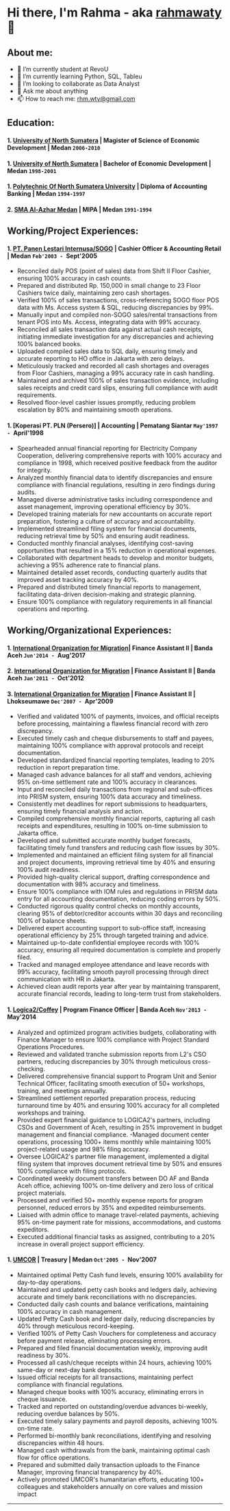 # Hi there, I'm Rahma - aka [rahmawaty](https://www.linkedin.com/in/rahmawatyd) 👋
## About me:
- 🔭 I’m currently student at RevoU
- 🌱 I’m currently learning Python, SQL, Tableu
- 👯 I’m looking to collaborate as Data Analyst
- 💬 Ask me about anything
- 📫 How to reach me: rhm.wty@gmail.com

## Education:

#### 1. [University of North Sumatera](https://www.usu.ac.id/id) | Magister of Science of Economic Development | Medan `2006-2010`
#### 1. [University of North Sumatera](https://www.usu.ac.id/id) | Bachelor of Economic Development | Medan `1998-2001`
#### 1. [Polytechnic Of North Sumatera University](https://polmed.ac.id/) | Diploma of Accounting Banking | Medan `1994-1997`
#### 2. [SMA Al-Azhar Medan](https://www.al-azharmedan.sch.id/satuan-pendidikan/sma/) | MIPA | Medan `1991-1994`

## Working/Project Experiences:
#### 1. [PT. Panen Lestari Internusa/SOGO](https://bidangusaha.co.id/pt-panen-lestari-internusa-sogo-info-gaji-tunjangan-benefit-slip-gaji-dan-profile/) | Cashier Officer & Accounting Retail | Medan `Feb'2003 - `Sept'2005
- Reconciled daily POS (point of sales) data from Shift II Floor Cashier, ensuring 100% accuracy in cash counts.
- Prepared and distributed Rp. 150,000 in small change to 23 Floor Cashiers twice daily, maintaining zero cash shortages.
- Verified 100% of sales transactions, cross-referencing SOGO floor POS data with Ms. Access system & SQL, reducing discrepancies by 99%.
- Manually input and compiled non-SOGO sales/rental transactions from tenant POS into Ms. Access, integrating data with 99% accuracy.
- Reconciled all sales transaction data against actual cash receipts, initiating immediate investigation for any discrepancies and achieving 100% balanced books.
- Uploaded compiled sales data to SQL daily, ensuring timely and accurate reporting to HO office in Jakarta with zero delays.
- Meticulously tracked and recorded all cash shortages and overages from Floor Cashiers, managing a 99% accuracy rate in cash handling.
- Maintained and archived 100% of sales transaction evidence, including sales receipts and credit card slips, ensuring full compliance with audit requirements.
- Resolved floor-level cashier issues promptly, reducing problem escalation by 80% and maintaining smooth operations.
#### 1. [Koperasi PT. PLN (Persero)] | Accounting | Pematang Siantar `May'1997 - `April'1998
- Spearheaded annual financial reporting for Electricity Company Cooperation, delivering comprehensive reports with 100% accuracy and compliance in 1998, which received positive feedback from the auditor for integrity.
- Analyzed monthly financial data to identify discrepancies and ensure compliance with financial regulations, resulting in zero findings during audits.
- Managed diverse administrative tasks including correspondence and asset management, improving operational efficiency by 30%.
- Developed training materials for new accountants on accurate report preparation, fostering a culture of accuracy and accountability.
- Implemented streamlined filing system for financial documents, reducing retrieval time by 50% and ensuring audit readiness.
- Conducted monthly financial analyses, identifying cost-saving opportunities that resulted in a 15% reduction in operational expenses.
- Collaborated with department heads to develop and monitor budgets, achieving a 95% adherence rate to financial plans.
- Maintained detailed asset records, conducting quarterly audits that improved asset tracking accuracy by 40%.
- Prepared and distributed timely financial reports to management, facilitating data-driven decision-making and strategic planning.
- Ensure 100% compliance with regulatory requirements in all financial operations and reporting.

## Working/Organizational Experiences:
#### 1. [International Organization for Migration](https://indonesia.iom.int/contact-us)| Finance Assistant II | Banda Aceh               `Jun'2014 - `Aug'2017 
#### 2. [International Organization for Migration](https://indonesia.iom.int/contact-us) | Finance Assistant II | Banda Aceh               `Jan'2011 - `Oct'2012 
#### 3. [International Organization for Migration](https://indonesia.iom.int/contact-us) | Finance Assistant II | Lhokseumawe              `Dec'2007 - `Apr'2009
- Verified and validated 100% of payments, invoices, and official receipts before processing, maintaining a flawless financial record with zero discrepancy.
- Executed timely cash and cheque disbursements to staff and payees, maintaining 100% compliance with approval protocols and receipt documentation.
- Developed standardized financial reporting templates, leading to 20% reduction in report preparation time.
- Managed cash advance balances for all staff and vendors, achieving 95% on-time settlement rate and 100% accuracy in clearances.
- Input and reconciled daily transactions from regional and sub-offices into PRISM system, ensuring 100% data accuracy and timeliness.
- Consistently met deadlines for report submissions to headquarters, ensuring timely financial analysis and action.
- Compiled comprehensive monthly financial reports, capturing all cash receipts and expenditures, resulting in 100% on-time submission to Jakarta office.
- Developed and submitted accurate monthly budget forecasts, facilitating timely fund transfers and reducing cash flow issues by 30%.
- Implemented and maintained an efficient filing system for all financial and project documents, improving retrieval time by 40% and ensuring 100% audit readiness.
- Provided high-quality clerical support, drafting correspondence and documentation with 98% accuracy and timeliness.
- Ensure 100% compliance with IOM rules and regulations in PRISM data entry for all accounting documentation, reducing coding errors by 50%.
- Conducted rigorous quality control checks on monthly accounts, clearing 95% of debtor/creditor accounts within 30 days and reconciling 100% of balance sheets.
- Delivered expert accounting support to sub-office staff, increasing operational efficiency by 25% through targeted training and advice.
- Maintained up-to-date confidential employee records with 100% accuracy, ensuring all required documentation is complete and properly filed.
- Tracked and managed employee attendance and leave records with 99% accuracy, facilitating smooth payroll processing through direct communication with HR in Jakarta.
- Achieved clean audit reports year after year by maintaining transparent, accurate financial records, leading to long-term trust from stakeholders.

#### 1. [Logica2/Coffey](https://intdev.tetratechasiapacific.com/) | Program Finance Officer | Banda Aceh                            `Nov'2013 - `May'2014 
- Analyzed and optimized program activities budgets, collaborating with Finance Manager to ensure 100% compliance with Project Standard Operations Procedures.
- Reviewed and validated tranche submission reports from L2's CSO partners, reducing discrepancies by 30% through meticulous cross-checking.
- Delivered comprehensive financial support to Program Unit and Senior Technical Officer, facilitating smooth execution of 50+ workshops, training, and meetings annually.
- Streamlined settlement reported preparation process, reducing turnaround time by 40% and ensuring 100% accuracy for all completed workshops and training.
- Provided expert financial guidance to LOGICA2's partners, including CSOs and Government of Aceh, resulting in 25% improvement in budget management and financial compliance.
-Managed document center operations, processing 1000+ items monthly while maintaining 100% project-related usage and 98% filing accuracy.
- Oversee LOGICA2's partner file management, implemented a digital filing system that improves document retrieval time by 50% and ensures 100% compliance with filing protocols.
- Coordinated weekly document transfers between DO AF and Banda Aceh office, achieving 100% on-time delivery and zero loss of critical project materials.
- Processed and verified 50+ monthly expense reports for program personnel, reduced errors by 35% and expedited reimbursements.
- Liaised with admin office to manage travel-related payments, achieving 95% on-time payment rate for missions, accommodations, and customs expeditors.
- Executed additional financial tasks as assigned, contributing to a 20% increase in overall project support efficiency.

#### 1. [UMCOR](https://umcmission.org/umcor/) | Treasury | Medan                                                             `Oct'2005 - `Nov'2007 
- Maintained optimal Petty Cash fund levels, ensuring 100% availability for day-to-day operations.
- Maintained and updated petty cash books and ledgers daily, achieving accurate and timely bank reconciliations with no discrepancies.
- Conducted daily cash counts and balance verifications, maintaining 100% accuracy in cash management.
- Updated Petty Cash book and ledger daily, reducing discrepancies by 40% through meticulous record-keeping.
- Verified 100% of Petty Cash Vouchers for completeness and accuracy before payment release, eliminating processing errors.
- Prepared and filed financial documentation weekly, improving audit readiness by 30%.
- Processed all cash/cheque receipts within 24 hours, achieving 100% same-day or next-day bank deposits.
- Issued official receipts for all transactions, maintaining perfect compliance with financial regulations.
- Managed cheque books with 100% accuracy, eliminating errors in cheque issuance.
- Tracked and reported on outstanding/overdue advances bi-weekly, reducing overdue balances by 50%.
- Executed timely salary payments and payroll deposits, achieving 100% on-time rate.
- Performed bi-monthly bank reconciliations, identifying and resolving discrepancies within 48 hours.
- Managed cash withdrawals from the bank, maintaining optimal cash flow for office operations.
- Prepared and submitted daily transaction uploads to the Finance Manager, improving financial transparency by 40%.
- Actively promoted UMCOR's humanitarian efforts, educating 100+ colleagues and stakeholders annually on core values and mission impact
---

